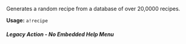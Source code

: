 Generates a random recipe from a database of over 20,0000 recipes.

**Usage:** `a!recipe`

##### Legacy Action - No Embedded Help Menu
